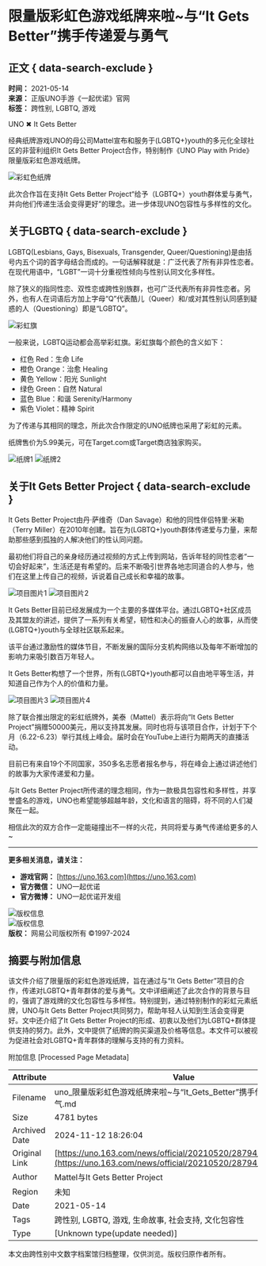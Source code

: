 # 限量版彩虹色游戏纸牌来啦~与“It Gets Better”携手传递爱与勇气

## 正文 { data-search-exclude }


**时间：** 2021-05-14  
**来源：** 正版UNO手游《一起优诺》官网  
**标签：** 跨性别, LGBTQ, 游戏  

UNO ✖ It Gets Better

经典纸牌游戏UNO的母公司Mattel宣布和服务于(LGBTQ+)youth的多元化全球社区的非营利组织It Gets Better Project合作，特别制作《UNO Play with Pride》限量版彩虹色游戏纸牌。

![彩虹色纸牌](https://nie.res.netease.com/r/pic/20210520/45aca59c-784d-42df-b0a2-5c533cb129d4.jpg)

此次合作旨在支持It Gets Better Project“给予（LGBTQ+）youth群体爱与勇气，并向他们传递生活会变得更好”的理念。进一步体现UNO包容性与多样性的文化。

## 关于LGBTQ { data-search-exclude }

LGBTQ(Lesbians, Gays, Bisexuals, Transgender, Queer/Questioning)是由括号内五个词的首字母结合而成的。一句话解释就是：广泛代表了所有非异性恋者。在现代用语中，“LGBT”一词十分重视性倾向与性别认同文化多样性。

除了狭义的指同性恋、双性恋或跨性别族群，也可广泛代表所有非异性恋者。另外，也有人在词语后方加上字母“Q”代表酷儿（Queer）和/或对其性别认同感到疑惑的人（Questioning）即是“LGBTQ”。

![彩虹旗](https://nie.res.netease.com/r/pic/20210520/26abea1f-a275-47fc-9e86-15789406d066.jpg)

一般来说，LGBTQ运动都会高举彩虹旗。彩虹旗每个颜色的含义如下：

- 红色 Red：生命 Life
- 橙色 Orange：治愈 Healing
- 黄色 Yellow：阳光 Sunlight
- 绿色 Green：自然 Natural
- 蓝色 Blue：和谐 Serenity/Harmony
- 紫色 Violet：精神 Spirit

为了传递与其相同的理念，所此次合作限定的UNO纸牌也采用了彩虹的元素。

纸牌售价为5.99美元，可在Target.com或Target商店独家购买。

![纸牌1](https://nie.res.netease.com/r/pic/20210520/d38820c9-560c-4891-9045-8f1daf48d80e.png)
![纸牌2](https://nie.res.netease.com/r/pic/20210520/e392af44-1629-46a0-83e6-510f869bb912.png)

## 关于It Gets Better Project { data-search-exclude }

It Gets Better Project由丹·萨维奇（Dan Savage）和他的同性伴侣特里·米勒（Terry Miller）在2010年创建。旨在为(LGBTQ+)youth群体传递爱与力量，来帮助那些感到孤独的人解决他们的性认同问题。

最初他们将自己的亲身经历通过视频的方式上传到网站，告诉年轻的同性恋者“一切会好起来”，生活还是有希望的。后来不断吸引世界各地志同道合的人参与，他们在这里上传自己的视频，诉说着自己成长和幸福的故事。

![项目图片1](https://nie.res.netease.com/r/pic/20210520/5a0e94eb-1d11-4dde-9092-74d0670992b0.png)
![项目图片2](https://nie.res.netease.com/r/pic/20210520/94af8335-be58-49de-922d-1bfb13e9e46e.png)

It Gets Better目前已经发展成为一个主要的多媒体平台。通过LGBTQ+社区成员及其盟友的讲述，提供了一系列有关希望，韧性和决心的振奋人心的故事，从而使(LGBTQ+)youth与全球社区联系起来。

该平台通过激励性的媒体节目，不断发展的国际分支机构网络以及每年不断增加的影响力来吸引数百万年轻人。

It Gets Better构想了一个世界，所有(LGBTQ+)youth都可以自由地平等生活，并知道自己作为个人的价值和力量。

![项目图片3](https://nie.res.netease.com/r/pic/20210520/4b4eec5d-7c61-4903-ac86-50342420d3ee.png)
![项目图片4](https://nie.res.netease.com/r/pic/20210520/f2069010-8faa-4ca1-821f-57bce54130ff.png)

除了联合推出限定的彩虹纸牌外，美泰（Mattel）表示将向“It Gets Better Project”捐赠50000美元，用以支持其发展。同时也将与该项目合作，计划于下个月（6.22-6.23）举行其线上峰会。届时会在YouTube上进行为期两天的直播活动。

目前已有来自19个不同国家，350多名志愿者报名参与，将在峰会上通过讲述他们的故事为大家传递爱和力量。

与It Gets Better Project所传递的理念相同，作为一款极具包容性和多样性，并享誉盛名的游戏，UNO也希望能够超越年龄，文化和语言的阻碍，将不同的人们凝聚在一起。

相信此次的双方合作一定能碰撞出不一样的火花，共同将爱与勇气传递给更多的人~

---

**更多相关消息，请关注：**  
- **游戏官网：** [https://uno.163.com](https://uno.163.com)  
- **官方微信：** UNO一起优诺  
- **官方微博：** UNO一起优诺开发组  

![版权信息](https://nie.res.netease.com/comm/NIE_copyRight/images/netease.2.png)  
![版权信息](https://nie.res.netease.com/comm/NIE_copyRight/images/nie.2.png)  
**版权：** 网易公司版权所有 ©1997-2024  

## 摘要与附加信息

<!-- tcd_abstract -->
该文件介绍了限量版的彩虹色游戏纸牌，旨在通过与“It Gets Better”项目的合作，传递对LGBTQ+青年群体的爱与勇气。文中详细阐述了此次合作的背景与目的，强调了游戏牌的文化包容性与多样性。特别提到，通过特别制作的彩虹元素纸牌，UNO与It Gets Better Project共同努力，帮助年轻人认知到生活会变得更好。文中还介绍了It Gets Better Project的形成、初衷以及他们为LGBTQ+群体提供支持的努力。此外，文中提供了纸牌的购买渠道及价格等信息。本文件可以被视为促进社会对LGBTQ+青年群体的理解与支持的有力资料。
<!-- tcd_abstract_end -->

附加信息 [Processed Page Metadata]

| Attribute       | Value                                  |
|-----------------|----------------------------------------|
| Filename        | uno_限量版彩虹色游戏纸牌来啦~与“It_Gets_Better”携手传递爱与勇气.md                             |
| Size            | 4781 bytes                           |
| Archived Date   | 2024-11-12 18:26:04                             |
| Original Link   | [https://uno.163.com/news/official/20210520/28794_949018.html](https://uno.163.com/news/official/20210520/28794_949018.html)                       |
| Author          | Mattel与It Gets Better Project                               |
| Region          | 未知                               |
| Date            | 2021-05-14                                 |
| Tags            | 跨性别, LGBTQ, 游戏, 生命故事, 社会支持, 文化包容性                                 |
| Type            | [Unknown type(update needed)]                                 |
<!-- tcd_table_end -->

本文由跨性别中文数字档案馆归档整理，仅供浏览。版权归原作者所有。

